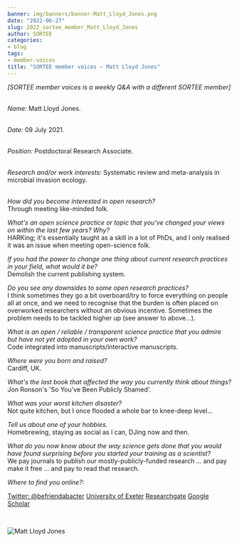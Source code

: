 ```yaml
---
banner: img/banners/banner-Matt_Lloyd_Jones.png
date: "2022-06-27"
slug: 2022_sortee_member_Matt_Lloyd_Jones
author: SORTEE
categories:
- blog
tags:
- member-voices
title: "SORTEE member voices – Matt Lloyd Jones" 
---
```



*[SORTEE member voices is a weekly Q&A with a different SORTEE member]*   
&nbsp;
&nbsp;

   _Name:_ Matt Lloyd Jones.   
&nbsp;

   _Date:_ 09 July 2021.   
&nbsp;

   _Position:_ Postdoctoral Research Associate.   
&nbsp;

   _Research and/or work interests:_ Systematic review and meta-analysis in microbial invasion ecology.   
&nbsp;
&nbsp;

_How did you become interested in open research?_   
Through meeting like-minded folk.
&nbsp;
&nbsp;

_What's an open science practice or topic that you've changed your views on within the last few years? Why?_   
HARKing; it's essentially taught as a skill in a lot of PhDs, and I only realised it was an issue when meeting open-science folk.
&nbsp;
&nbsp;

_If you had the power to change one thing about current research practices in your field, what would it be?_   
Demolish the current publishing system.
&nbsp;
&nbsp;

_Do you see any downsides to some open research practices?_   
I think sometimes they go a bit overboard/try to force everything on people all at once, and we need to recognise that the burden is often placed on overworked researchers without an obvious incentive. Sometimes the problem needs to be tackled higher up (see answer to above...).
&nbsp;
&nbsp;

_What is an open / reliable / transparent science practice that you admire but have not yet adopted in your own work?_   
Code integrated into manuscripts/interactive manuscripts.
&nbsp;
&nbsp;

_Where were you born and raised?_   
Cardiff, UK.
&nbsp;
&nbsp;

_What's the last book that affected the way you currently think about things?_  
Jon Ronson's 'So You've Been Publicly Shamed'.
&nbsp;
&nbsp;

_What was your worst kitchen disaster?_   
Not quite kitchen, but I once flooded a whole bar to knee-deep level…
&nbsp;
&nbsp;

_Tell us about one of your hobbies._   
Homebrewing, staying as social as I can, DJing now and then.
&nbsp;
&nbsp;

_What do you now know about the way science gets done that you would have found surprising before you started your training as a scientist?_   
We pay journals to publish our mostly-publicly-funded research … and pay make it free … and pay to read that research.
&nbsp;
&nbsp;

_Where to find you online?:_   

[Twitter: @befriendabacter](https://twitter.com/befriendabacter)
[University of Exeter](https://www.ecehh.org/people/matt-lloyd-jones/)
[Researchgate](https://www.researchgate.net/profile/Matt-Jones-8/)
[Google Scholar](https://scholar.google.com/citations?user=MgeozOEAAAAJ)

&nbsp;
&nbsp;


![Matt Lloyd Jones](/blog/images/Matt_Lloyd_Jones.png)    
&nbsp;